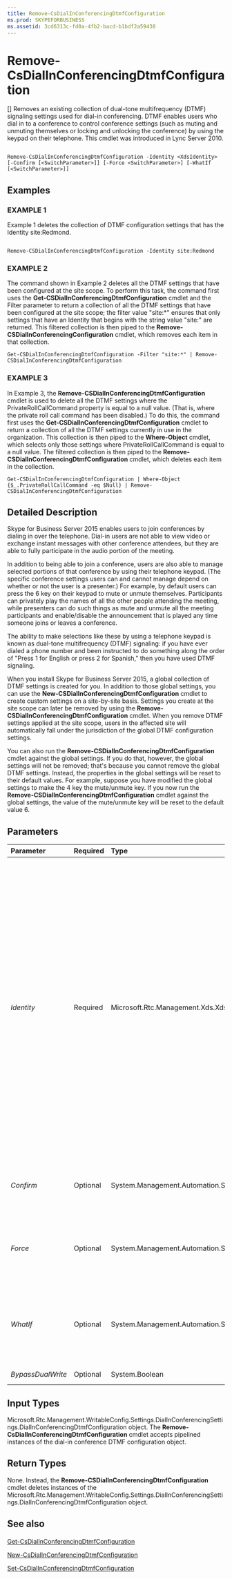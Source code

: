```yaml
---
title: Remove-CsDialInConferencingDtmfConfiguration
ms.prod: SKYPEFORBUSINESS
ms.assetid: 3cd6313c-fd0a-4fb2-bacd-b1bdf2a59430
---
```



# Remove-CsDialInConferencingDtmfConfiguration
[]
Removes an existing collection of dual-tone multifrequency (DTMF) signaling settings used for dial-in conferencing. DTMF enables users who dial in to a conference to control conference settings (such as muting and unmuting themselves or locking and unlocking the conference) by using the keypad on their telephone. This cmdlet was introduced in Lync Server 2010.
  
    
    


```

Remove-CsDialInConferencingDtmfConfiguration -Identity <XdsIdentity> [-Confirm [<SwitchParameter>]] [-Force <SwitchParameter>] [-WhatIf [<SwitchParameter>]]

```


## Examples


  
    
    

### EXAMPLE 1

Example 1 deletes the collection of DTMF configuration settings that has the Identity site:Redmond.
  
    
    

```

Remove-CSDialInConferencingDtmfConfiguration -Identity site:Redmond
```


### EXAMPLE 2

The command shown in Example 2 deletes all the DTMF settings that have been configured at the site scope. To perform this task, the command first uses the **Get-CSDialInConferencingDtmfConfiguration** cmdlet and the Filter parameter to return a collection of all the DTMF settings that have been configured at the site scope; the filter value "site:*" ensures that only settings that have an Identity that begins with the string value "site:" are returned. This filtered collection is then piped to the **Remove-CSDialInConferencingConfiguration** cmdlet, which removes each item in that collection.
  
    
    

```
Get-CSDialInConferencingDtmfConfiguration -Filter "site:*" | Remove-CSDialInConferencingDtmfConfiguration
```


### EXAMPLE 3

In Example 3, the **Remove-CSDialInConferencingDtmfConfiguration** cmdlet is used to delete all the DTMF settings where the PrivateRollCallCommand property is equal to a null value. (That is, where the private roll call command has been disabled.) To do this, the command first uses the **Get-CSDialInConferencingDtmfConfiguration** cmdlet to return a collection of all the DTMF settings currently in use in the organization. This collection is then piped to the **Where-Object** cmdlet, which selects only those settings where PrivateRollCallCommand is equal to a null value. The filtered collection is then piped to the **Remove-CSDialInConferencingDtmfConfiguration** cmdlet, which deletes each item in the collection.
  
    
    

```
Get-CSDialInConferencingDtmfConfiguration | Where-Object {$_.PrivateRollCallCommand -eq $Null} | Remove-CSDialInConferencingDtmfConfiguration
```


## Detailed Description

Skype for Business Server 2015 enables users to join conferences by dialing in over the telephone. Dial-in users are not able to view video or exchange instant messages with other conference attendees, but they are able to fully participate in the audio portion of the meeting.
  
    
    
In addition to being able to join a conference, users are also able to manage selected portions of that conference by using their telephone keypad. (The specific conference settings users can and cannot manage depend on whether or not the user is a presenter.) For example, by default users can press the 6 key on their keypad to mute or unmute themselves. Participants can privately play the names of all the other people attending the meeting, while presenters can do such things as mute and unmute all the meeting participants and enable/disable the announcement that is played any time someone joins or leaves a conference.
  
    
    
The ability to make selections like these by using a telephone keypad is known as dual-tone multifrequency (DTMF) signaling: if you have ever dialed a phone number and been instructed to do something along the order of "Press 1 for English or press 2 for Spanish," then you have used DTMF signaling. 
  
    
    
When you install Skype for Business Server 2015, a global collection of DTMF settings is created for you. In addition to those global settings, you can use the **New-CSDialInConferencingDtmfConfiguration** cmdlet to create custom settings on a site-by-site basis. Settings you create at the site scope can later be removed by using the **Remove-CSDialInConferencingDtmfConfiguration** cmdlet. When you remove DTMF settings applied at the site scope, users in the affected site will automatically fall under the jurisdiction of the global DTMF configuration settings.
  
    
    
You can also run the **Remove-CSDialInConferencingDtmfConfiguration** cmdlet against the global settings. If you do that, however, the global settings will not be removed; that's because you cannot remove the global DTMF settings. Instead, the properties in the global settings will be reset to their default values. For example, suppose you have modified the global settings to make the 4 key the mute/unmute key. If you now run the **Remove-CSDialInConferencingDtmfConfiguration** cmdlet against the global settings, the value of the mute/unmute key will be reset to the default value 6.
  
    
    

## Parameters



|**Parameter**|**Required**|**Type**|**Description**|
|:-----|:-----|:-----|:-----|
| _Identity_ <br/> |Required  <br/> |Microsoft.Rtc.Management.Xds.XdsIdentity  <br/> |Unique identifier for the collection of DTMF settings to be removed. To "remove" the global settings, use this syntax:  `-Identity global`. (As noted earlier, you cannot actually remove the global setting; all you can do is reset the properties to their default values.) To remove a collection configured at the site scope, use syntax similar to this:  `-Identity site:Redmond`. You cannot use wildcards when specifying an Identity  <br/> |
| _Confirm_ <br/> |Optional  <br/> |System.Management.Automation.SwitchParameter  <br/> |Prompts you for confirmation before executing the command.  <br/> |
| _Force_ <br/> |Optional  <br/> |System.Management.Automation.SwitchParameter  <br/> |Suppresses the display of any non-fatal error message that might occur when running the command.  <br/> |
| _WhatIf_ <br/> |Optional  <br/> |System.Management.Automation.SwitchParameter  <br/> |Describes what would happen if you executed the command without actually executing the command.  <br/> |
| _BypassDualWrite_ <br/> |Optional  <br/> |System.Boolean  <br/> |PARAMVALUE: $true | $false  <br/> |
   

## Input Types

Microsoft.Rtc.Management.WritableConfig.Settings.DialInConferencingSettings.DialInConferencingDtmfConfiguration object. The **Remove-CsDialInConferencingDtmfConfiguration** cmdlet accepts pipelined instances of the dial-in conference DTMF configuration object.
  
    
    

## Return Types

None. Instead, the **Remove-CSDialInConferencingDtmfConfiguration** cmdlet deletes instances of the Microsoft.Rtc.Management.WritableConfig.Settings.DialInConferencingSettings.DialInConferencingDtmfConfiguration object.
  
    
    

## See also


#### 


  
    
    
 [Get-CsDialInConferencingDtmfConfiguration](get-csdialinconferencingdtmfconfiguration.md)
  
    
    
 [New-CsDialInConferencingDtmfConfiguration](new-csdialinconferencingdtmfconfiguration.md)
  
    
    
 [Set-CsDialInConferencingDtmfConfiguration](set-csdialinconferencingdtmfconfiguration.md)
